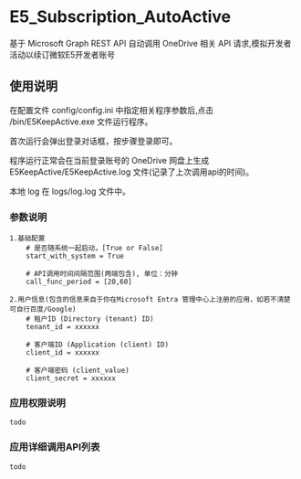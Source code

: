# E5_Subscription_AutoActive

基于 Microsoft Graph REST API 自动调用 OneDrive 相关 API 请求,模拟开发者活动以续订微软E5开发者账号

## 使用说明

在配置文件 config/config.ini 中指定相关程序参数后,点击 /bin/E5KeepActive.exe 文件运行程序。

首次运行会弹出登录对话框，按步骤登录即可。

程序运行正常会在当前登录账号的 OneDrive 网盘上生成 E5KeepActive/E5KeepActive.log 文件(记录了上次调用api的时间)。

本地 log 在 logs/log.log 文件中。

### 参数说明

    1.基础配置
        # 是否随系统一起启动，[True or False]
        start_with_system = True

        # API调用时间间隔范围(两端包含), 单位：分钟
        call_func_period = [20,60]

    2.用户信息(包含的信息来自于你在Microsoft Entra 管理中心上注册的应用，如若不清楚可自行百度/Google)
        # 租户ID (Directory (tenant) ID)  
        tenant_id = xxxxxx

        # 客户端ID (Application (client) ID)
        client_id = xxxxxx

        # 客户端密码 (client_value)
        client_secret = xxxxxx

### 应用权限说明

    todo

### 应用详细调用API列表

    todo
